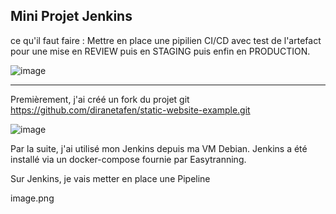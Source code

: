Mini Projet Jenkins
----------------------

ce qu'il faut faire : Mettre en place une pipilien CI/CD avec test de l'artefact pour une mise en REVIEW puis en STAGING puis enfin en PRODUCTION.

 ![image](https://user-images.githubusercontent.com/88394820/221151523-14c20e4c-0ae0-435c-ae52-32aa86db2027.png)


----------------------

Premièrement, j'ai créé un fork du projet git https://github.com/diranetafen/static-website-example.git 

![image](https://user-images.githubusercontent.com/88394820/221151305-c994d580-5d37-4419-9256-63cf61ac3768.png)


Par la suite, j'ai utilisé mon Jenkins depuis ma VM Debian.
Jenkins a été installé via un docker-compose fournie par Easytranning.

Sur Jenkins, je vais metter en place une Pipeline

image.png